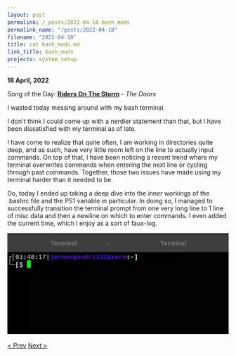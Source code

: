 ```yaml
---
layout: post
permalink: /_posts/2022-04-18-bash_mods
permalink_name: "/posts/2022-04-18"
filename: "2022-04-18"
title: cat bash_mods.md
link_title: bash_mods
projects: system_setup
---
```

**18 April, 2022**

Song of the Day: [**Riders On The Storm**](https://youtu.be/iv8GW1GaoIc) - *The Doors*

I wasted today messing around with my bash terminal.

I don't think I could come up with a nerdier statement than that, but I have been dissatisfied with my terminal as of late.

I have come to realize that quite often, I am working in directories quite deep, and as such, have very little room left on the line to actually input commands. On top of that, I have been noticing a recent trend where my terminal overwrites commands when entering the next line or cycling through past commands. Together, those two issues have made using my terminal harder than it needed to be.

Do, today I ended up taking a deep dive into the inner workings of the .bashrc file and the PS1 variable in particular. In doing so, I managed to successfully transition the terminal prompt from one very long line to 1 line of misc data and then a newline on which to enter commands. I even added the current time, which I enjoy as a sort of faux-log.

![terminal](/assets/images/ps1.webp)

[< Prev](/_posts/2022-04-17-another_day,_another_java)    [Next >](/_posts/2022-04-23-sleep())
